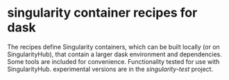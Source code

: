 # singularity container recipes for dask

The recipes define Singularity containers, which can be built locally (or on SingularityHub), that contain a larger dask environment and dependencies. Some tools are included for convenience. Functionality tested for use with SingularityHub. experimental versions are in the _singularity-test_ project. 
